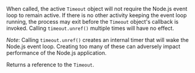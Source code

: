 <!-- YAML
added: v0.9.1
-->

When called, the active `Timeout` object will not require the Node.js event loop
to remain active. If there is no other activity keeping the event loop running,
the process may exit before the `Timeout` object's callback is invoked. Calling
`timeout.unref()` multiple times will have no effect.

*Note*: Calling `timeout.unref()` creates an internal timer that will wake the
Node.js event loop. Creating too many of these can adversely impact performance
of the Node.js application.

Returns a reference to the `Timeout`.

